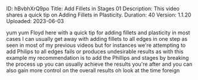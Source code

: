 ID: hBvbhXrQ9po
Title: Add Fillets in Stages 01
Description: This video shares a quick tip on Adding Fillets in Plasticity.
Duration: 40
Version: 1.1.20
Uploaded: 2023-06-03

yum yum Floyd here with a quick tip for
adding fillets and plasticity in most
cases I can usually get away with adding
fillets to all edges in one step as seen
in most of my previous videos but for
instances we're attempting to add
Philips to all edges fails or produces
undesirable results as with this example
my recommendation is to add the Phillips
and stages by breaking the process up
you can usually achieve the results
you're after and you can also gain more
control on the overall results
oh look at the time
foreign
